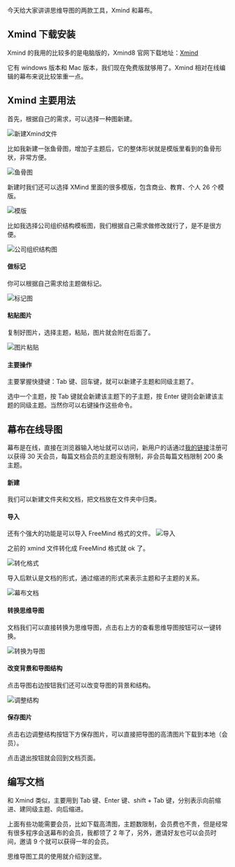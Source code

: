 今天给大家讲讲思维导图的两款工具，Xmind 和幕布。

## Xmind 下载安装
Xmind 的我用的比较多的是电脑版的，Xmind8 官网下载地址：[Xmind](https://www.xmind.cn/xmind8-pro/)

它有 windows 版本和 Mac 版本，我们现在免费版就够用了。Xmind 相对在线编辑的幕布来说比较笨重一点。

## Xmind 主要用法

首先，根据自己的需求，可以选择一种图新建。

![新建Xmind文件](https://github.com/Brucepk/GitHub_Photos/blob/master/%E6%96%B0%E5%BB%BAXmind.png)


比如我新建一张鱼骨图，增加子主题后，它的整体形状就是模版里看到的鱼骨形状，非常方便。

![鱼骨图](https://github.com/Brucepk/GitHub_Photos/blob/master/鱼骨图.png)

新建时我们还可以选择 XMind 里面的很多模版，包含商业、教育、个人 26 个模版。

![模版](https://github.com/Brucepk/GitHub_Photos/blob/master/模版.png)

比如我选择公司组织结构模板图，我们根据自己需求做修改就行了，是不是很方便。

![公司组织结构图](https://github.com/Brucepk/GitHub_Photos/blob/master/公司组织结构图.png)


#### 做标记

你可以根据自己需求给主题做标记。

![标记图](https://github.com/Brucepk/GitHub_Photos/blob/master/做标记.png)

#### 粘贴图片

复制好图片，选择主题，粘贴，图片就会附在后面了。

![图片粘贴](https://github.com/Brucepk/GitHub_Photos/blob/master/图片粘贴.png)

#### 主要操作
主要掌握快捷键：Tab 键、回车键，就可以新建子主题和同级主题了。

选中一个主题，按 Tab 键就会新建该主题下的子主题，按 Enter 键则会新建该主题的同级主题。当然你可以右键操作这些命令。

## 幕布在线导图

幕布是在线，直接在浏览器输入地址就可以访问，新用户的话通过[我的链接](https://mubu.com/inv/1628860)注册可以获得 30 天会员，每篇文档会员的主题没有限制，非会员每篇文档限制 200 条主题。

#### 新建

我们可以新建文件夹和文档，把文档放在文件夹中归类。

#### 导入
还有个强大的功能是可以导入 FreeMind 格式的文件。
![导入](https://github.com/Brucepk/GitHub_Photos/blob/master/导入.png)

之前的 xmind 文件转化成 FreeMind 格式就 ok 了。

![转化格式](https://github.com/Brucepk/GitHub_Photos/blob/master/转化格式.png)

导入后默认是文档的形式，通过缩进的形式来表示主题和子主题的关系。

![幕布文档](https://github.com/Brucepk/GitHub_Photos/blob/master/幕布文档.png)

#### 转换思维导图

文档我们可以直接转换为思维导图，点击右上方的查看思维导图按钮可以一键转换。

![转换为导图](https://github.com/Brucepk/GitHub_Photos/blob/master/转换为导图.png)

#### 改变背景和导图结构
点击导图右边按钮我们还可以改变导图的背景和结构。

![调整结构](https://github.com/Brucepk/GitHub_Photos/blob/master/调整结构.png)

#### 保存图片
点击右边调整结构按钮下方保存图片，可以直接把导图的高清图片下载到本地（会员）。

点击退出按钮就会回到文档页面。

## 编写文档
和 Xmind 类似，主要用到 Tab 键、Enter 键、shift + Tab 键，分别表示向前缩进、建同级主题、向后缩进。

上面有些功能需要会员，比如下载高清图，主题数限制，会员费也不贵，但是经常有很多程序会送幕布的会员，我都领了 2 年了，另外，邀请好友也可以会员时间，邀请 9 个就可以获得一年的会员。

思维导图工具的使用就介绍到这里。